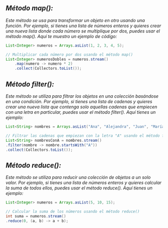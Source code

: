 ## _Método map():_

_Este método se usa para transformar un objeto en otro usando una función. Por ejemplo, si tienes una lista de números enteros y quieres crear una nueva lista donde cada número se multiplique por dos, puedes usar el método map(). Aquí te muestro un ejemplo de código:_

```java
List<Integer> numeros = Arrays.asList(1, 2, 3, 4, 5);

// Multiplicar cada número por dos usando el método map()
List<Integer> numerosDobles = numeros.stream()
	.map(numero -> numero * 2)
	.collect(Collectors.toList());
```

## _Método filter():_

_Este método se utiliza para filtrar los objetos en una colección basándose en una condición. Por ejemplo, si tienes una lista de cadenas y quieres crear una nueva lista que contenga solo aquellas cadenas que empiecen con una letra en particular, puedes usar el método filter(). Aquí tienes un ejemplo:_

```java
List<String> nombres = Arrays.asList("Ana", "Alejandra", "Juan", "María");

// Filtrar las cadenas que empiezan con la letra "A" usando el método filter()
List<String> nombresConA = nombres.stream()
.filter(nombre -> nombre.startsWith("A"))
.collect(Collectors.toList());
```

## _Método reduce():_

_Este método se utiliza para reducir una colección de objetos a un solo valor. Por ejemplo, si tienes una lista de números enteros y quieres calcular la suma de todos ellos, puedes usar el método reduce(). Aquí tienes un ejemplo:_

```java
List<Integer> numeros = Arrays.asList(5, 10, 15);

// Calcular la suma de los números usando el método reduce()
int suma = numeros.stream()
.reduce(0, (a, b) -> a + b);
```
